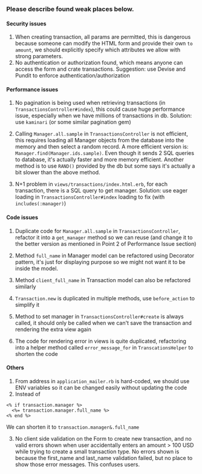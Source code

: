 ### Please describe found weak places below.

#### Security issues

1. When creating transaction, all params are permitted, this is dangerous because someone can modify the HTML form and provide their own `to amount`, we should explicitly specify which attributes we allow with strong parameters.
2. No authentication or authorization found, which means anyone can access the form and crate transactions. Suggestion: use Devise and Pundit to enforce authentication/authorization
#### Performance issues

1. No pagination is being used when retrieving transactions (in `TransactionsController#index`), this could cause huge performance issue, especially when we have millions of transactions in db.
Solution: use `kaminari` (or some similar pagination gem)

2. Calling `Manager.all.sample` in `TransactionsController` is not efficient, this requires loading all Manager objects from the database into the memory and then select a random record. A more efficient version is: `Manager.find(Manager.ids.sample)`. Even though it sends 2 SQL queries to database, it's actually faster and more memory efficient. Another method is to use `RAND()` provided by the db but some says it's actually a bit slower than the above method.
3. N+1 problem in `views/transactions/index.html.erb`, for each transaction, there is a SQL query to get manager.
Solution: use eager loading in `TransactionsController#index` loading to fix (with `includes(:manager)`)
#### Code issues

1. Duplicate code for `Manager.all.sample` in `TransactionsController`, refactor it into a `get_manager` method so we can reuse (and change it to the better version as mentioned in Point 2 of Performance Issue section)
2. Method `full_name` in Manager model can be refactored using Decorator pattern, it's just for displaying purpose so we might not want it to be inside the model.
3. Method `client_full_name` in Transaction model can also be refactored similarly
4. `Transaction.new` is duplicated in multiple methods, use `before_action` to simplify it
5. Method to set manager in `TransactionsController#create` is always called, it should only be called when we can't save the transaction and rendering the extra view again

6. The code for rendering error in views is quite duplicated, refactoring into a helper method called `error_message_for` in `TranscationsHelper` to shorten the code
#### Others

1. From address in `application_mailer.rb` is hard-coded, we should use ENV variables so it can be changed easily without updating the code
2. Instead of
```
<% if transaction.manager %>
  <%= transaction.manager.full_name %>
<% end %>
```

We can shorten it to `transaction.manager&.full_name`

3. No client side validation on the Form to create new transaction, and no valid errors shown when user accidentally enters an amount > 100 USD while trying to create a small transaction type. No errors shown is because the first_name and last_name validation failed, but no place to show those error messages. This confuses users.